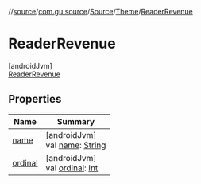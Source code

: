 //[source](../../../../../index.md)/[com.gu.source](../../../index.md)/[Source](../../index.md)/[Theme](../index.md)/[ReaderRevenue](index.md)

# ReaderRevenue

[androidJvm]\
[ReaderRevenue](index.md)

## Properties

| Name | Summary |
|---|---|
| [name](../../../../com.gu.source.components.buttons/-source-button/-icon-side/-right/index.md#-372974862%2FProperties%2F991810224) | [androidJvm]<br>val [name](../../../../com.gu.source.components.buttons/-source-button/-icon-side/-right/index.md#-372974862%2FProperties%2F991810224): [String](https://kotlinlang.org/api/latest/jvm/stdlib/kotlin/-string/index.html) |
| [ordinal](../../../../com.gu.source.components.buttons/-source-button/-icon-side/-right/index.md#-739389684%2FProperties%2F991810224) | [androidJvm]<br>val [ordinal](../../../../com.gu.source.components.buttons/-source-button/-icon-side/-right/index.md#-739389684%2FProperties%2F991810224): [Int](https://kotlinlang.org/api/latest/jvm/stdlib/kotlin/-int/index.html) |
